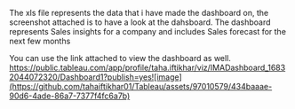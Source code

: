 The xls file represents the data that i have made the dashboard on, the screenshot attached is to have a look at the dahsboard. The dashboard represents Sales insights for a company and includes Sales forecast for the next few months


You can use the link attached to view the dashboard as well.
https://public.tableau.com/app/profile/taha.iftikhar/viz/IMADashboard_16832044072320/Dashboard1?publish=yes![image](https://github.com/tahaiftikhar01/Tableau/assets/97010579/434baaae-90d6-4ade-86a7-7377f4fc6a7b)
